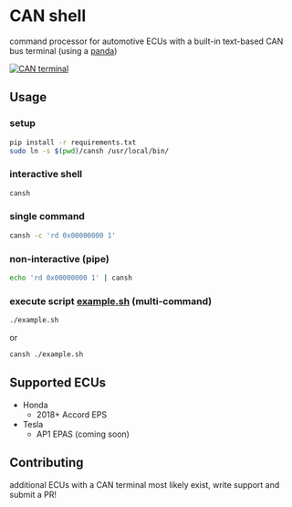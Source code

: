 # CAN shell
command processor for automotive ECUs with a built-in text-based CAN bus terminal (using a [panda](https://comma.ai/shop/products/panda-obd-ii-dongle))

[![CAN terminal](https://img.youtube.com/vi/Ouie8a050hs/0.jpg)](https://www.youtube.com/watch?v=Ouie8a050hs)

## Usage

### setup
```sh
pip install -r requirements.txt
sudo ln -s $(pwd)/cansh /usr/local/bin/
```

### interactive shell
```sh
cansh
```

### single command
```sh
cansh -c 'rd 0x00000000 1'
```

### non-interactive (pipe)
```sh
echo 'rd 0x00000000 1' | cansh
```

### execute script [example.sh](example.sh) (multi-command)
```sh
./example.sh
```
or
```sh
cansh ./example.sh
```

## Supported ECUs
* Honda
  * 2018+ Accord EPS
* Tesla
  * AP1 EPAS (coming soon)

## Contributing
additional ECUs with a CAN terminal most likely exist, write support and submit a PR!
